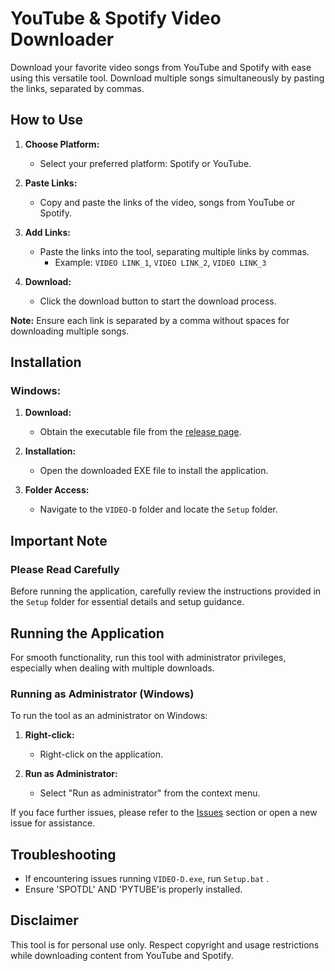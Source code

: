 # YouTube & Spotify Video Downloader

Download your favorite video songs from YouTube and Spotify with ease using this versatile tool. Download multiple songs simultaneously by pasting the links, separated by commas.

## How to Use

1. **Choose Platform:**
   - Select your preferred platform: Spotify or YouTube.

2. **Paste Links:**
   - Copy and paste the links of the video, songs from YouTube or Spotify.

3. **Add Links:**
   - Paste the links into the tool, separating multiple links by commas.
     - Example: `VIDEO LINK_1`, `VIDEO LINK_2`, `VIDEO LINK_3`

4. **Download:**
   - Click the download button to start the download process.

**Note:** Ensure each link is separated by a comma without spaces for downloading multiple songs.

## Installation

### Windows:

1. **Download:**
   - Obtain the executable file from the [release page](https://github.com/ROHIT-SINGH-1/SpotTubeDownload/releases).

2. **Installation:**
   - Open the downloaded EXE file to install the application.

3. **Folder Access:**
   - Navigate to the `VIDEO-D` folder and locate the `Setup` folder.

## Important Note

### Please Read Carefully

Before running the application, carefully review the instructions provided in the `Setup` folder for essential details and setup guidance.

## Running the Application

For smooth functionality, run this tool with administrator privileges, especially when dealing with multiple downloads.

### Running as Administrator (Windows)

To run the tool as an administrator on Windows:

1. **Right-click:**
   - Right-click on the application.

2. **Run as Administrator:**
   - Select "Run as administrator" from the context menu.

If you face further issues, please refer to the [Issues](https://github.com/ROHIT-SINGH-1/SpotTubeDownload/issues) section or open a new issue for assistance.

## Troubleshooting

- If encountering issues running `VIDEO-D.exe`, run `Setup.bat` .
- Ensure 'SPOTDL' AND 'PYTUBE'is properly installed.   

## Disclaimer

This tool is for personal use only. Respect copyright and usage restrictions while downloading content from YouTube and Spotify.



